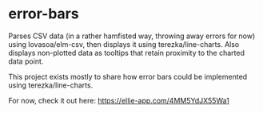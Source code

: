 # error-bars
Parses CSV data (in a rather hamfisted way, throwing away errors for now) using lovasoa/elm-csv, then displays it using terezka/line-charts.  Also displays non-plotted data as tooltips that retain proximity to the charted data point.  

This project exists mostly to share how error bars could be implemented using terezka/line-charts.

For now, check it out here:
https://ellie-app.com/4MM5YdJX55Wa1
